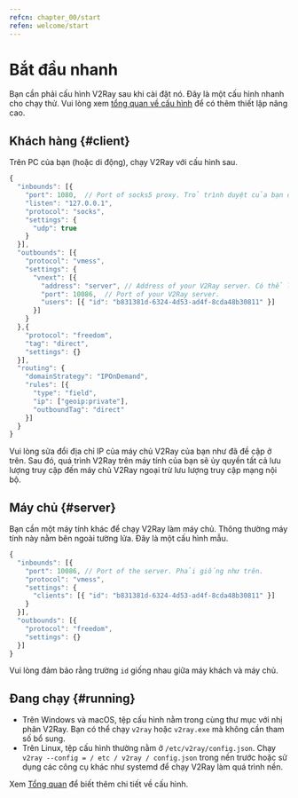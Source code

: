 ```yaml
---
refcn: chapter_00/start
refen: welcome/start
---
```

# Bắt đầu nhanh

Bạn cần phải cấu hình V2Ray sau khi cài đặt nó. Đây là một cấu hình nhanh cho chạy thử. Vui lòng xem [tổng quan về cấu hình](../configuration/overview.md) để có thêm thiết lập nâng cao.

## Khách hàng {#client}

Trên PC của bạn (hoặc di động), chạy V2Ray với cấu hình sau.

```javascript
{
  "inbounds": [{
    "port": 1080,  // Port of socks5 proxy. Trỏ trình duyệt của bạn để sử dụng cổng này.
    "listen": "127.0.0.1",
    "protocol": "socks",
    "settings": {
      "udp": true
    }
  }],
  "outbounds": [{
    "protocol": "vmess",
    "settings": {
      "vnext": [{
        "address": "server", // Address of your V2Ray server. Có thể là địa chỉ IP hoặc tên miền.
        "port": 10086,  // Port of your V2Ray server.
        "users": [{ "id": "b831381d-6324-4d53-ad4f-8cda48b30811" }]
      }]
    }
  },{
    "protocol": "freedom",
    "tag": "direct",
    "settings": {}
  }],
  "routing": {
    "domainStrategy": "IPOnDemand",
    "rules": [{
      "type": "field",
      "ip": ["geoip:private"],
      "outboundTag": "direct"
    }]
  }
}
```

Vui lòng sửa đổi địa chỉ IP của máy chủ V2Ray của bạn như đã đề cập ở trên. Sau đó, quá trình V2Ray trên máy tính của bạn sẽ ủy quyền tất cả lưu lượng truy cập đến máy chủ V2Ray ngoại trừ lưu lượng truy cập mạng nội bộ.

## Máy chủ {#server}

Bạn cần một máy tính khác để chạy V2Ray làm máy chủ. Thông thường máy tính này nằm bên ngoài tường lửa. Đây là một cấu hình mẫu.

```javascript
{
  "inbounds": [{
    "port": 10086, // Port of the server. Phải giống như trên.
    "protocol": "vmess",
    "settings": {
      "clients": [{ "id": "b831381d-6324-4d53-ad4f-8cda48b30811" }]
    }
  }],
  "outbounds": [{
    "protocol": "freedom",
    "settings": {}
  }]
}
```

Vui lòng đảm bảo rằng trường `id` giống nhau giữa máy khách và máy chủ.

## Đang chạy {#running}

* Trên Windows và macOS, tệp cấu hình nằm trong cùng thư mục với nhị phân V2Ray. Bạn có thể chạy `v2ray` hoặc `v2ray.exe` mà không cần tham số bổ sung.
* Trên Linux, tệp cấu hình thường nằm ở `/etc/v2ray/config.json`. Chạy `v2ray --config = / etc / v2ray / config.json` trong nền trước hoặc sử dụng các công cụ khác như systemd để chạy V2Ray làm quá trình nền.

Xem [Tổng quan](../configuration/overview.md) để biết thêm chi tiết về cấu hình.